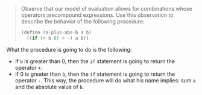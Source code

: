 > Observe that our model of evaluation allows for combinations whose operators arecompound expressions. Use this observation to describe the behavior of the following procedure:
> ```scheme
> (define (a-plus-abs-b a b)
>   ((if (> b 0) + -) a b))
> ```

What the procedure is going to do is the following:

-   If `b` is greater than 0, then the `if` statement is going to return the operator `+`.
-   If 0 is greater than `b`, then the `if` statement is going to return the operator `-`. This way, the procedure will do what his name implies: sum `a` and the absolute value of `b`.

